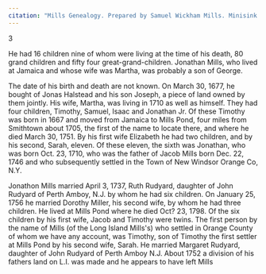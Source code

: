 ```yaml
---
citation: "Mills Genealogy. Prepared by Samuel Wickham Mills. Minisink Valley Historical Society, Port Jervis NY, p3. Used with permission."
---
```

3

He had 16 children nine of whom were living at the time of his death, 80 grand children and fifty four great-grand-children. Jonathan Mills, who lived at Jamaica and whose wife was Martha, was probably a son of George. 

The date of his birth and death are not known. On March 30, 1677, he bought of Jonas Halstead and his son Joseph, a piece of land owned by them jointly. His wife, Martha, was living in 1710 as well as himself. They had four children, Timothy, Samuel, Isaac and Jonathan Jr. Of these Timothy was born in 1667 and moved from Jamaica to Mills Pond, four miles from Smithtown about 1705, the first of the name to locate there, and where he died March 30, 1751. By his first wife Elizabeth he had two children, and by his second, Sarah, eleven. Of these eleven, the sixth was Jonathan, who was born Oct. 23, 1710, who was the father of Jacob Mills born Dec. 22, 1746 and who subsequently settled in the Town of New Windsor Orange Co, N.Y. 

Jonathon Mills married April 3, 1737, Ruth Rudyard, daughter of John Rudyard of Perth Amboy, N.J. by whom he had six children. On January 25, 1756 he married Dorothy Miller, his second wife, by whom he had three children. He lived at Mills Pond where he died Oct? 23, 1798. Of the six children by his first wife, Jacob and Timothy were twins. The first person by the name of Mills (of the Long Island Mills's) who settled in Orange County of whom we have any account, was Timothy, son of Timothy the first settler at Mills Pond by his second wife, Sarah. He married Margaret Rudyard, daughter of John Rudyard of Perth Amboy N.J. About 1752 a division of his fathers land on L.I. was made and he appears to have left Mills

